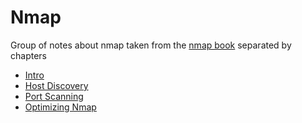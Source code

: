 # Nmap

Group of notes about nmap taken from the [nmap book](https://nmap.org/book/) separated by chapters

- [Intro](Intro/README.md)
- [Host Discovery](HostDiscovery/README.md)
- [Port Scanning](PortScanning/README.md)
- [Optimizing Nmap](Optimizing/README.md)
